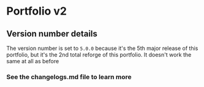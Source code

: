 # Portfolio v2

## Version number details
The version number is set to `5.0.0` because it's the 5th major release of this portfolio, but it's the 2nd total reforge of this portfolio. It doesn't work the same at all as before


### See the changelogs.md file to learn more